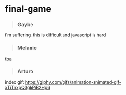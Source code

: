 # final-game

> ### Gaybe

i'm suffering. this is difficult and javascript is hard

> ### Melanie

tba

> ### Arturo

index gif:
https://giphy.com/gifs/animation-animated-gif-xTiTnxpQ3ghPiB2Hp6